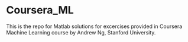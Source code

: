 # Coursera_ML

This is the repo for Matlab solutions for excercises provided in Coursera Machine Learning course by Andrew Ng, Stanford University.
